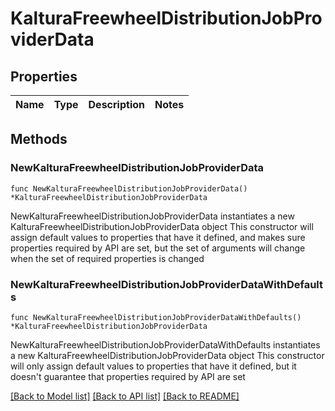 # KalturaFreewheelDistributionJobProviderData

## Properties

Name | Type | Description | Notes
------------ | ------------- | ------------- | -------------

## Methods

### NewKalturaFreewheelDistributionJobProviderData

`func NewKalturaFreewheelDistributionJobProviderData() *KalturaFreewheelDistributionJobProviderData`

NewKalturaFreewheelDistributionJobProviderData instantiates a new KalturaFreewheelDistributionJobProviderData object
This constructor will assign default values to properties that have it defined,
and makes sure properties required by API are set, but the set of arguments
will change when the set of required properties is changed

### NewKalturaFreewheelDistributionJobProviderDataWithDefaults

`func NewKalturaFreewheelDistributionJobProviderDataWithDefaults() *KalturaFreewheelDistributionJobProviderData`

NewKalturaFreewheelDistributionJobProviderDataWithDefaults instantiates a new KalturaFreewheelDistributionJobProviderData object
This constructor will only assign default values to properties that have it defined,
but it doesn't guarantee that properties required by API are set


[[Back to Model list]](../README.md#documentation-for-models) [[Back to API list]](../README.md#documentation-for-api-endpoints) [[Back to README]](../README.md)


